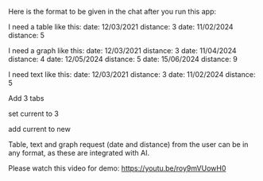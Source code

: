 Here is the format to be given in the chat after you run this app:

I need a table like this:
date: 12/03/2021 distance: 3
date: 11/02/2024 distance: 5



I need a graph like this:
date: 12/03/2021 distance: 3
date: 11/04/2024 distance: 4
date: 12/05/2024 distance: 5
date: 15/06/2024 distance: 9



I need text like this:
date: 12/03/2021 distance: 3
date: 11/02/2024 distance: 5


Add 3 tabs


set current to 3

add current to new 


Table, text and graph request (date and distance) from the user can be in any format, as these are integrated with AI.

Please watch this video for demo: https://youtu.be/roy9mVUowH0
